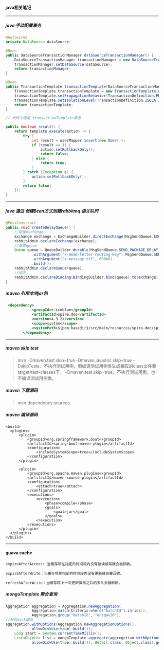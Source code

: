 #### java相关笔记

------
#####  java 手动配置事务
```java
@Autowired
private DataSource dataSource;

@Bean
public DataSourceTransactionManager dataSourceTransactionManager() {
    DataSourceTransactionManager transactionManager = new DataSourceTransactionManager();
    transactionManager.setDataSource(dataSource);
    return transactionManager;
}

@Bean
public TransactionTemplate transactionTemplate(DataSourceTransactionManager dataSourceTransactionManager) {
    TransactionTemplate transactionTemplate = new TransactionTemplate(dataSourceTransactionManager);
    transactionTemplate.setPropagationBehavior(TransactionDefinition.PROPAGATION_REQUIRED);
    transactionTemplate.setIsolationLevel(TransactionDefinition.ISOLATION_DEFAULT);
    return transactionTemplate;
}

// 代码中使用 transactionTemplate事务

public boolean result() {
    return template.execute(action -> {
        try {
            int result = userMapper.insert(new User());
            if (result == 1) {
                action.setRollbackOnly();
                return false;
            } else {
                return true;
            }
        } catch (Exception e) {
            action.setRollbackOnly();
        }
        return false;
    });
}

```
------

##### java 通过 创建Bean方式创建rabbitmq 相关队列
```java
@PostConstruct
public void createDelayQueue() {
    //新建exchange
    Exchange exchange = ExchangeBuilder.directExchange(MsgSendQueue.EXCHANGE_NAME).durable(true).build();
    rabbitAdmin.declareExchange(exchange);
    //新建queue
    Queue queue = QueueBuilder.durable(MsgSendQueue.SEND_PACKAGE_DELAY.getQueueName()).withArgument("x-dead-letter-exchange", MsgSendQueue.EXCHANGE_NAME)
            .withArgument("x-dead-letter-routing-key", MsgSendQueue.SEND_PACKAGE_NORMAL.getQueueName())
            .withArgument("x-message-ttl", 60000)
            .build();
    rabbitAdmin.declareQueue(queue);
    //绑定
    rabbitAdmin.declareBinding(BindingBuilder.bind(queue).to(exchange).with(MsgSendQueue.SEND_PACKAGE_DELAY.getQueueName()).noargs());
}
``` 


##### maven 引用本地jar包
```xml
 <dependency>
            <groupId>e-iceblue</groupId>
            <artifactId>spire.doc</artifactId>
            <version>4.3.2</version>
            <scope>system</scope>
            <systemPath>${pom.basedir}/src/main/resources/spire-doc/spire.doc-4.3.2.jar</systemPath>
        </dependency>
```
------

##### maven skip test
>  mvn  -Dmaven.test.skip=true -Dmaven.javadoc.skip=true
> -DskipTests，不执行测试用例，但编译测试用例类生成相应的class文件至target/test-classes下。 
>  -Dmaven.test.skip=true，不执行测试用例，也不编译测试用例类。

##### maven 下载源码
> mvn dependency:sources

##### maven 编译源码
> 
    <build>
      <plugins>
          <plugin>
              <groupId>org.springframework.boot</groupId>
              <artifactId>spring-boot-maven-plugin</artifactId>
              <configuration>
                  <includeSystemScope>true</includeSystemScope>
              </configuration>
          </plugin>
    
          <plugin>
              <groupId>org.apache.maven.plugins</groupId>
              <artifactId>maven-source-plugin</artifactId>
              <configuration>
                  <attach>true</attach>
              </configuration>
              <executions>
                  <execution>
                      <phase>compile</phase>
                      <goals>
                          <goal>jar</goal>
                      </goals>
                  </execution>
              </executions>
          </plugin>
      </plugins>
    </build>
------    
#### guava cache 
```text
expireAfterAccess: 当缓存项在指定的时间段内没有被读或写就会被回收。

expireAfterWrite：当缓存项在指定的时间段内没有更新就会被回收。

refreshAfterWrite：当缓存项上一次更新操作之后的多久会被刷新。
```    
##### mongoTemplate 聚合查询

```java
Aggregation aggregation = Aggregation.newAggregation(
            Aggregation.match(Criteria.where("batchId").in(ids)),
            Aggregation.group("batchId", "uniqueId"),
//开启disk磁盘
aggregation.withOptions(Aggregation.newAggregationOptions().
            allowDiskUse(true).build());
    Long start = System.currentTimeMillis();
    List<Object> list = mongoTemplate.aggregate(aggregation.withOptions(Aggregation.newAggregationOptions().
            allowDiskUse(true).build()), Detail.class, Object.class).getMappedResults();
```

